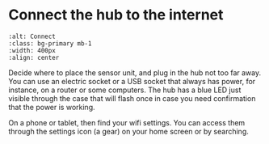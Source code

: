 # Connect the hub to the internet


```{image} ../no-wifi-sequence/find-wifi-settings.png
:alt: Connect 
:class: bg-primary mb-1
:width: 400px
:align: center
```

 Decide where to place the sensor unit, and plug in the hub not too far away.  You can use an electric socket or a USB socket that always has power, for instance, on a router or some computers.   The hub has a blue LED just visible through the case that will flash once in case you need confirmation that the power is working. 
 
 On a phone or tablet, then find your wifi settings. You can access them through the settings icon (a gear) on your home screen or by searching.


